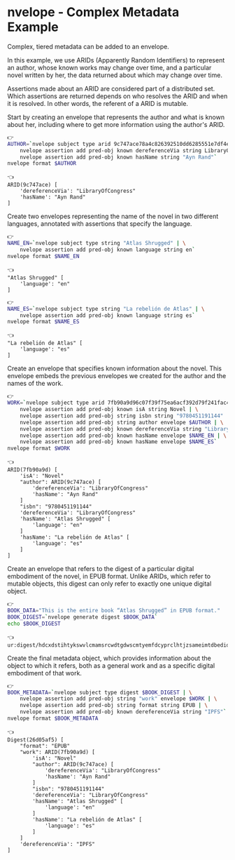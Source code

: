 # nvelope - Complex Metadata Example

Complex, tiered metadata can be added to an envelope.

In this example, we use ARIDs (Apparently Random Identifiers) to represent an author, whose known works may change over time, and a particular novel written by her, the data returned about which may change over time.

Assertions made about an ARID are considered part of a distributed set. Which assertions are returned depends on who resolves the ARID and when it is resolved. In other words, the referent of a ARID is mutable.

Start by creating an envelope that represents the author and what is known about her, including where to get more information using the author's ARID.

```bash
👉
AUTHOR=`nvelope subject type arid 9c747ace78a4c826392510dd6285551e7df4e5164729a1b36198e56e017666c8 | \
    nvelope assertion add pred-obj known dereferenceVia string LibraryOfCongress | \
    nvelope assertion add pred-obj known hasName string "Ayn Rand"`
nvelope format $AUTHOR
```

```
👈
ARID(9c747ace) [
    'dereferenceVia': "LibraryOfCongress"
    'hasName': "Ayn Rand"
]
```

Create two envelopes representing the name of the novel in two different languages, annotated with assertions that specify the language.

```bash
👉
NAME_EN=`nvelope subject type string "Atlas Shrugged" | \
    nvelope assertion add pred-obj known language string en`
nvelope format $NAME_EN
```

```
👈
"Atlas Shrugged" [
    'language': "en"
]
```

```bash
👉
NAME_ES=`nvelope subject type string "La rebelión de Atlas" | \
    nvelope assertion add pred-obj known language string es`
nvelope format $NAME_ES
```

```
👈
"La rebelión de Atlas" [
    'language': "es"
]
```

Create an envelope that specifies known information about the novel. This envelope embeds the previous envelopes we created for the author and the names of the work.

```bash
👉
WORK=`nvelope subject type arid 7fb90a9d96c07f39f75ea6acf392d79f241fac4ec0be2120f7c82489711e3e80 | \
    nvelope assertion add pred-obj known isA string Novel | \
    nvelope assertion add pred-obj string isbn string "9780451191144" | \
    nvelope assertion add pred-obj string author envelope $AUTHOR | \
    nvelope assertion add pred-obj known dereferenceVia string "LibraryOfCongress" | \
    nvelope assertion add pred-obj known hasName envelope $NAME_EN | \
    nvelope assertion add pred-obj known hasName envelope $NAME_ES`
nvelope format $WORK
```

```
👈
ARID(7fb90a9d) [
    'isA': "Novel"
    "author": ARID(9c747ace) [
        'dereferenceVia': "LibraryOfCongress"
        'hasName': "Ayn Rand"
    ]
    "isbn": "9780451191144"
    'dereferenceVia': "LibraryOfCongress"
    'hasName': "Atlas Shrugged" [
        'language': "en"
    ]
    'hasName': "La rebelión de Atlas" [
        'language': "es"
    ]
]
```

Create an envelope that refers to the digest of a particular digital embodiment of the novel, in EPUB format. Unlike ARIDs, which refer to mutable objects, this digest can only refer to exactly one unique digital object.

```bash
👉
BOOK_DATA="This is the entire book “Atlas Shrugged” in EPUB format."
BOOK_DIGEST=`nvelope generate digest $BOOK_DATA`
echo $BOOK_DIGEST
```

```
👈
ur:digest/hdcxdstihtykswvlcmamsrcwdtgdwscmtyemfdcyprclhtjzsameimtdbedidspkmuvtgdwzplwn
```

Create the final metadata object, which provides information about the object to which it refers, both as a general work and as a specific digital embodiment of that work.

```bash
👉
BOOK_METADATA=`nvelope subject type digest $BOOK_DIGEST | \
    nvelope assertion add pred-obj string "work" envelope $WORK | \
    nvelope assertion add pred-obj string format string EPUB | \
    nvelope assertion add pred-obj known dereferenceVia string "IPFS"`
nvelope format $BOOK_METADATA
```

```
👈
Digest(26d05af5) [
    "format": "EPUB"
    "work": ARID(7fb90a9d) [
        'isA': "Novel"
        "author": ARID(9c747ace) [
            'dereferenceVia': "LibraryOfCongress"
            'hasName': "Ayn Rand"
        ]
        "isbn": "9780451191144"
        'dereferenceVia': "LibraryOfCongress"
        'hasName': "Atlas Shrugged" [
            'language': "en"
        ]
        'hasName': "La rebelión de Atlas" [
            'language': "es"
        ]
    ]
    'dereferenceVia': "IPFS"
]
```
